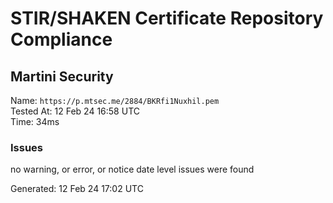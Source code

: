 # STIR/SHAKEN Certificate Repository Compliance

## Martini Security

Name: `https://p.mtsec.me/2884/BKRfi1Nuxhil.pem`\
Tested At: 12 Feb 24 16:58 UTC\
Time: 34ms

### Issues

no warning, or error, or notice date level issues were found

Generated: 12 Feb 24 17:02 UTC